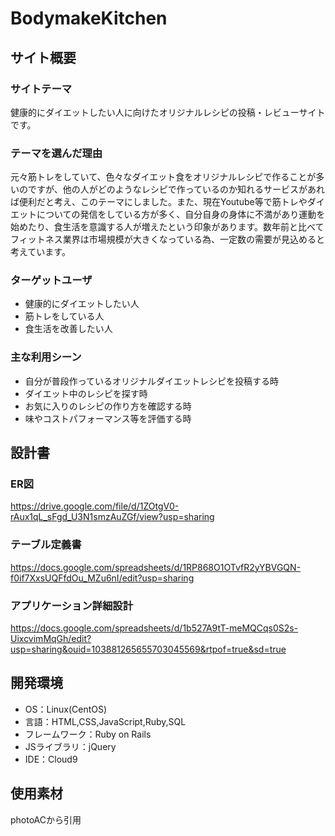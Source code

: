 # BodymakeKitchen

## サイト概要
### サイトテーマ
健康的にダイエットしたい人に向けたオリジナルレシピの投稿・レビューサイトです。

### テーマを選んだ理由
元々筋トレをしていて、色々なダイエット食をオリジナルレシピで作ることが多いのですが、他の人がどのようなレシピで作っているのか知れるサービスがあれば便利だと考え、このテーマにしました。また、現在Youtube等で筋トレやダイエットについての発信をしている方が多く、自分自身の身体に不満があり運動を始めたり、食生活を意識する人が増えたという印象があります。数年前と比べてフィットネス業界は市場規模が大きくなっている為、一定数の需要が見込めると考えています。

### ターゲットユーザ
- 健康的にダイエットしたい人
- 筋トレをしている人
- 食生活を改善したい人

### 主な利用シーン
- 自分が普段作っているオリジナルダイエットレシピを投稿する時
- ダイエット中のレシピを探す時
- お気に入りのレシピの作り方を確認する時
- 味やコストパフォーマンス等を評価する時

## 設計書
### ER図
https://drive.google.com/file/d/1ZOtgV0-rAux1qL_sFgd_U3N1smzAuZGf/view?usp=sharing

### テーブル定義書
https://docs.google.com/spreadsheets/d/1RP868O1OTvfR2yYBVGQN-f0if7XxsUQFfdOu_MZu6nI/edit?usp=sharing

### アプリケーション詳細設計
https://docs.google.com/spreadsheets/d/1b527A9tT-meMQCqs0S2s-UixcvimMqGh/edit?usp=sharing&ouid=103881265655703045569&rtpof=true&sd=true

## 開発環境
- OS：Linux(CentOS)
- 言語：HTML,CSS,JavaScript,Ruby,SQL
- フレームワーク：Ruby on Rails
- JSライブラリ：jQuery
- IDE：Cloud9

## 使用素材
photoACから引用